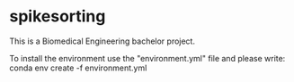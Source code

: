 # spikesorting
This is a Biomedical Engineering bachelor project.

To install the environment use the "environment.yml" file and please write: conda env create -f environment.yml
